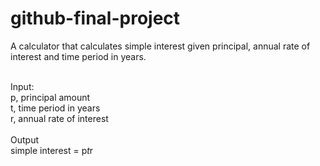# github-final-project

A calculator that calculates simple interest given principal, annual rate of interest and time period in years.<br><br>

Input:<br>
   p, principal amount<br>
   t, time period in years<br>
   r, annual rate of interest<br><br>
Output<br>
   simple interest = p*t*r
